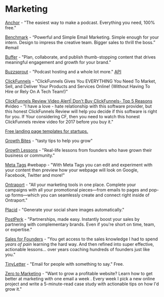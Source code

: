 # Marketing

[Anchor](https://anchor.fm/) - "The easiest way to make a podcast. Everything you need, 100% free."

[Benchmark](https://www.benchmarkemail.com) - “Powerful and Simple Email Marketing. Simple enough for your intern. Design to impress the creative team. Bigger sales to thrill the boss.” \#email

[Buffer](https://buffer.com/) - "Plan, collaborate, and publish thumb-stopping content that drives meaningful engagement and growth for your brand."

[Buzzsprout](https://www.buzzsprout.com/) - "Podcast hosting and a whole lot more." [API](https://github.com/Buzzsprout/buzzsprout-api)

[ClickFunnels](https://www.clickfunnels.com/) - "ClickFunnels Gives You EVERYTHING You Need To Market, Sell, and Deliver Your Products and Services Online! \(Without Having To Hire or Rely On A Tech Team!\)"

[ClickFunnels Review Video Alert\| Don't Buy ClickFunnels- Top 5 Reasons](https://www.youtube.com/watch?v=tQ79nb7raYo) \#video - "I have a love - hate relationship with this software provider, but this honest ClickFunnels Review will help you decide if this software is right for you. If Your considering CF, then you need to watch this honest ClickFunnels review video for 2017 before you buy it."

[Free landing page templates for startups.](https://cruip.com/)

[Growth Bites](https://www.indiehackers.com/growth-bites) - "tasty tips to help you grow"

[Growth Lessons](https://growthlessons.co/) - "Real-life lessons from founders who have grown their business or community."

[Meta Tags](https://metatags.io/) \#webapp - "With Meta Tags you can edit and experiment with your content then preview how your webpage will look on Google, Facebook, Twitter and more!"

[Ontraport](https://ontraport.com/) - "All your marketing tools in one place. Complete your campaigns with all your promotional pieces—from emails to pages and pop-up forms—which you can seamlessly create and connect right inside of Ontraport."

[Placid](https://placid.ap) - "Generate your social share images automatically."

[PostPerk](https://postperk.com/) - "Partnerships, made easy. Instantly boost your sales by partnering with complementary brands. Even if you're short on time, team, or expertise."

[Sales for Founders](https://salesforfounders.com/) - "You get access to the sales knowledge I had to spend _years of pain_ learning the hard way. And then refined into super effective, actionable lessons... over years coaching hundreds of founders just like you."

[TinyLetter](https://tinyletter.com/) - "Email for people with something to say." Free.

[Zero to Marketing](https://zerotomarketing.com/) - "Want to grow a profitable website? Learn how to get better at marketing with one email a week. Every week I pick a new online project and write a 5-minute-read case study with actionable tips on how I'd grow it."

